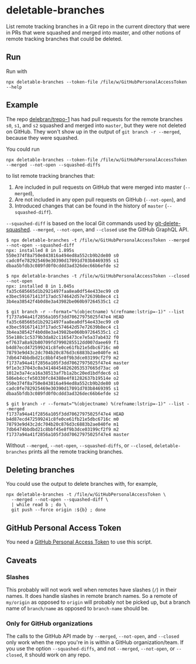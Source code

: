 # deletable-branches

List remote tracking branches in a Git repo in the current directory that were in PRs that were squashed and merged into master, and other notions of remote tracking branches that could be deleted.

## Run

Run with

```
npx deletable-branches --token-file /file/w/GitHubPersonalAccessToken --help
```

## Example

The repo [delebran/trepo-1](https://github.com/delebran/trepo-1) has had pull requests for the remote branches `s0`, `s1`, and `s2` squashed and merged into `master`, but they were not deleted on GitHub. They won't show up in the output of `git branch -r --merged`, because they were squashed.

You could run

```
npx deletable-branches --token-file /file/w/GitHubPersonalAccessToken --merged --not-open --squashed-diffs
```

to list remote tracking branches that:

1. Are included in pull requests on GitHub that were merged into master (`--merged`),
1. Are not included in any open pull requests on GitHub (`--not-open`), and
1. Introduced changes that can be found in the history of `master` (`--squashed-diff`).

`--squashed-diff` is based on the local Git commands used by [git-delete-squashed](https://www.npmjs.com/package/git-delete-squashed). `--merged`, `--not-open`, and `--closed` use the GitHub GraphQL API.

```
$ npx deletable-branches -t /file/w/GitHubPersonalAccessToken --merged --not-open --squashed-diff
npx: installed 8 in 1.895s
550e374f8a750e843816a494ed8a552cb9b2de80 s0
cadc0fe782925469e30390d17091d703b8469395 s1
dbaa5bfdb3c089fd0f0cddd3ad326dec66b6efde s2

$ npx deletable-branches -t /file/w/GitHubPersonalAccessToken --closed --not-open
npx: installed 8 in 1.045s
fa35c685665d1b2921497faa8ea0df54e433ec99 c0
e3bec591671413f17adc574642d57e72639b8ec4 c1
3b4ea38542f4b0d8e3a43982be060b97264535c1 c2

$ git branch -r --format="%(objectname) %(refname:lstrip=-1)" --list
f1737a94a41f2856a105f3dd70627975025f47e4 HEAD
fa35c685665d1b2921497faa8ea0df54e433ec99 c0
e3bec591671413f17adc574642d57e72639b8ec4 c1
3b4ea38542f4b0d8e3a43982be060b97264535c1 c2
55e188c1c5379b3da82c1165473ce7e5a37ab432 f0
ef7637a8a92b80709fd7990285512dd007daee69 f1
b4d87ecd472599241c8fe0ce61fb21e5dbc6716c m0
78793e9d43c2dc704b20c876d3c6883b2ae040fe m1
7db6474bbdbd21c8bbf45e8f9b3dce03199cf2f9 m2
f1737a94a41f2856a105f3dd70627975025f47e4 master
9f1e3c37043c0a341484548262053537665d73ac o0
1012e3a74ca16a38513af7b1a2bc20ed1bdfdec6 o1
586eb4ccfe50330fc84388e4f81282637b19514e o2
550e374f8a750e843816a494ed8a552cb9b2de80 s0
cadc0fe782925469e30390d17091d703b8469395 s1
dbaa5bfdb3c089fd0f0cddd3ad326dec66b6efde s2

$ git branch -r --format="%(objectname) %(refname:lstrip=-1)" --list --merged
f1737a94a41f2856a105f3dd70627975025f47e4 HEAD
b4d87ecd472599241c8fe0ce61fb21e5dbc6716c m0
78793e9d43c2dc704b20c876d3c6883b2ae040fe m1
7db6474bbdbd21c8bbf45e8f9b3dce03199cf2f9 m2
f1737a94a41f2856a105f3dd70627975025f47e4 master
```

Without `--merged`, `--not-open`, `--squashed-diffs`, or `--closed`, `deletable-branches` prints all the remote tracking branches.

## Deleting branches

You could use the output to delete branches with, for example,

```
npx deletable-branches -t /file/w/GitHubPersonalAccessToken \
  --merged --not-open --squashed-diff \
  | while read b ; do \
  git push --force origin :${b} ; done
```

## GitHub Personal Access Token

You need a [GitHub Personal Access Token](https://developer.github.com/v4/guides/forming-calls/#authenticating-with-graphql) to use this script.

## Caveats

### Slashes

This probably will not work well when remotes have slashes (`/`) in their names. It does handle slashes in remote branch names. So a remote of `my/origin` as opposed to `origin` will probably not be picked up, but a branch name of `branch/name` as opposed to `branch-name` should be.

### Only for GitHub organizations

The calls to the GitHub API made by `--merged`, `--not-open`, and `--closed` only work when the repo you're in is within a GitHub organization/team. If you use the option `--squashed-diffs`, and not `--merged`, `--not-open`, or `--closed`, it should work on any repo.
